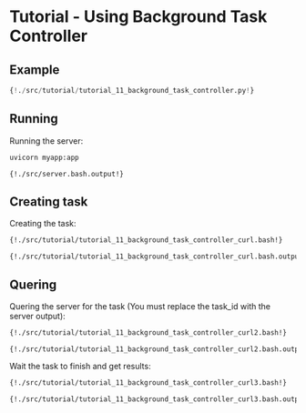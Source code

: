 # Tutorial - Using Background Task Controller

## Example

```python
{!./src/tutorial/tutorial_11_background_task_controller.py!}
```

## Running

Running the server:

```bash
uvicorn myapp:app
```

```
{!./src/server.bash.output!}
```

## Creating task

Creating the task:

```bash
{!./src/tutorial/tutorial_11_background_task_controller_curl.bash!}
```

```
{!./src/tutorial/tutorial_11_background_task_controller_curl.bash.output!}
```

## Quering

Quering the server for the task (You must replace the task_id with the server output):

```bash
{!./src/tutorial/tutorial_11_background_task_controller_curl2.bash!}
```

```
{!./src/tutorial/tutorial_11_background_task_controller_curl2.bash.output!}
```

Wait the task to finish and get results:


```bash
{!./src/tutorial/tutorial_11_background_task_controller_curl3.bash!}
```

```
{!./src/tutorial/tutorial_11_background_task_controller_curl3.bash.output!}
```
